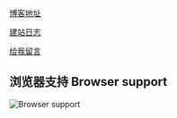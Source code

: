 [博客地址](https://our-orginization.github.io/)

[建站日志](https://our-orginization.github.io/weblog/)

[给我留言](https://our-orginization.github.io/guestbook/)

## 浏览器支持 Browser support

![Browser support](http://iissnan.com/nexus/next/browser-support.png)